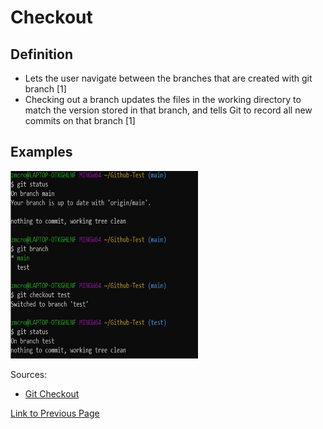 # Checkout

## Definition
* Lets the user navigate between the branches that are created with git branch [1]
* Checking out a branch updates the files in the working directory to match the version stored in that branch, and tells Git to record all new commits on that branch [1]


## Examples

<img src="./git_checkout/git_checkout_1.jpg" width="300" height="300">

Sources:
* [Git Checkout](https://www.atlassian.com/git/tutorials/using-branches/git-checkout)

[Link to Previous Page](/terms.md)